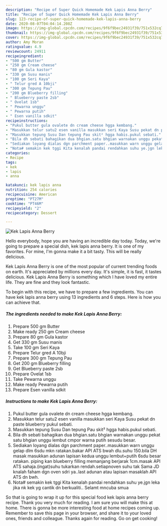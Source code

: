 ```yaml
---
description: "Recipe of Super Quick Homemade Kek Lapis Anna Berry"
title: "Recipe of Super Quick Homemade Kek Lapis Anna Berry"
slug: 123-recipe-of-super-quick-homemade-kek-lapis-anna-berry
date: 2020-08-07T04:04:14.208Z
image: https://img-global.cpcdn.com/recipes/9f6f9bec24931f39/751x532cq70/kek-lapis-anna-berry-resipi-foto-utama.jpg
thumbnail: https://img-global.cpcdn.com/recipes/9f6f9bec24931f39/751x532cq70/kek-lapis-anna-berry-resipi-foto-utama.jpg
cover: https://img-global.cpcdn.com/recipes/9f6f9bec24931f39/751x532cq70/kek-lapis-anna-berry-resipi-foto-utama.jpg
author: Amy Moran
ratingvalue: 4.9
reviewcount: 24911
recipeingredient:
- "500 gm Butter"
- "250 gm Cream cheese"
- "80 gm Gula kastor"
- "330 gm Susu manis"
- "100 gm Seri Kaya"
- " Telur gred A 10bji"
- "300 gm Tepung Pau"
- "200 gm Blueberry filling"
- " Blueberry paste 2sb"
- " Ovelat 1sb"
- " Pewarna unggu"
- " Pewarna putih"
- " Esen vanilla sdkit"
recipeinstructions:
- "Pukul butter gula ovalete dn cream cheese hgga kembang."
- "Masukkan telur satu2 esen vanilla masukkan seri Kaya Susu pekat dn paste blueberry pukul sebati."
- "Masukkan tepung Susu Dan tepung Pau skit² hgga habis.pukul sebati."
- "Bila dh sebati bahagikan dua bhgian.satu bhgian warnakan unggu pekat satu bhgian unggu lembut cmpor warna putih sesudu besar."
- "Sediakan loyang dialas dgn parchment paper..masukkan warn unggu gelap dlm 6sdu mkn ratakan.bakar API ATS bwah dlu.suhu 150.bila DH masak masukkan adunan lapisan kedua unggu lembut+putih 6sdu besar ratakan. piping kan blueberry filling memanjang berjarak 1cm.masak API ATS sahaja.(ingat)suhu tukarkan rendah.setiapnoven suhu tak Sama JD knalah faham dgn oven sdri ya..last adunan atau lapisan masaklah API ATS dn bwh."
- "Nota# semakin kek tggi Kita kenalah pandai rendahkan suhu ye.jgn leka jika nk kek yg cantik dn berkualiti.. Selamt mncuba smua"
categories:
- Recipe
tags:
- kek
- lapis
- anna

katakunci: kek lapis anna 
nutrition: 254 calories
recipecuisine: American
preptime: "PT27M"
cooktime: "PT46M"
recipeyield: "2"
recipecategory: Dessert

---
```



![Kek Lapis Anna Berry](https://img-global.cpcdn.com/recipes/9f6f9bec24931f39/751x532cq70/kek-lapis-anna-berry-resipi-foto-utama.jpg)

Hello everybody, hope you are having an incredible day today. Today, we're going to prepare a special dish, kek lapis anna berry. It is one of my favorites. For mine, I'm gonna make it a bit tasty. This will be really delicious.



Kek Lapis Anna Berry is one of the most popular of current trending foods on earth. It's appreciated by millions every day. It's simple, it is fast, it tastes delicious. Kek Lapis Anna Berry is something which I have loved my entire life. They are fine and they look fantastic.


To begin with this recipe, we have to prepare a few ingredients. You can have kek lapis anna berry using 13 ingredients and 6 steps. Here is how you can achieve that.

<!--inarticleads1-->

##### The ingredients needed to make Kek Lapis Anna Berry:

1. Prepare 500 gm Butter
1. Make ready 250 gm Cream cheese
1. Prepare 80 gm Gula kastor
1. Get 330 gm Susu manis
1. Take 100 gm Seri Kaya
1. Prepare  Telur gred A 10bji
1. Prepare 300 gm Tepung Pau
1. Get 200 gm Blueberry filling
1. Get  Blueberry paste 2sb
1. Prepare  Ovelat 1sb
1. Take  Pewarna unggu
1. Make ready  Pewarna putih
1. Prepare  Esen vanilla sdkit




<!--inarticleads2-->

##### Instructions to make Kek Lapis Anna Berry:

1. Pukul butter gula ovalete dn cream cheese hgga kembang.
1. Masukkan telur satu2 esen vanilla masukkan seri Kaya Susu pekat dn paste blueberry pukul sebati.
1. Masukkan tepung Susu Dan tepung Pau skit² hgga habis.pukul sebati.
1. Bila dh sebati bahagikan dua bhgian.satu bhgian warnakan unggu pekat satu bhgian unggu lembut cmpor warna putih sesudu besar.
1. Sediakan loyang dialas dgn parchment paper..masukkan warn unggu gelap dlm 6sdu mkn ratakan.bakar API ATS bwah dlu.suhu 150.bila DH masak masukkan adunan lapisan kedua unggu lembut+putih 6sdu besar ratakan. piping kan blueberry filling memanjang berjarak 1cm.masak API ATS sahaja.(ingat)suhu tukarkan rendah.setiapnoven suhu tak Sama JD knalah faham dgn oven sdri ya..last adunan atau lapisan masaklah API ATS dn bwh.
1. Nota# semakin kek tggi Kita kenalah pandai rendahkan suhu ye.jgn leka jika nk kek yg cantik dn berkualiti.. Selamt mncuba smua




So that is going to wrap it up for this special food kek lapis anna berry recipe. Thank you very much for reading. I am sure you will make this at home. There is gonna be more interesting food at home recipes coming up. Remember to save this page in your browser, and share it to your loved ones, friends and colleague. Thanks again for reading. Go on get cooking!
